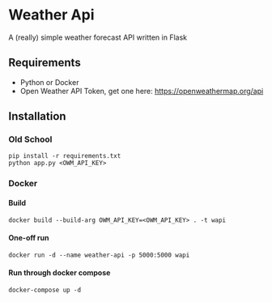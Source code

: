 # Weather Api
A (really) simple weather forecast API written in Flask

## Requirements
- Python or Docker
- Open Weather API Token, get one here: https://openweathermap.org/api

## Installation

### Old School
```
pip install -r requirements.txt
python app.py <OWM_API_KEY>
```

### Docker
#### Build
`docker build --build-arg OWM_API_KEY=<OWM_API_KEY> . -t wapi`

#### One-off run
`docker run -d --name weather-api -p 5000:5000 wapi`

#### Run through docker compose
`docker-compose up -d`
